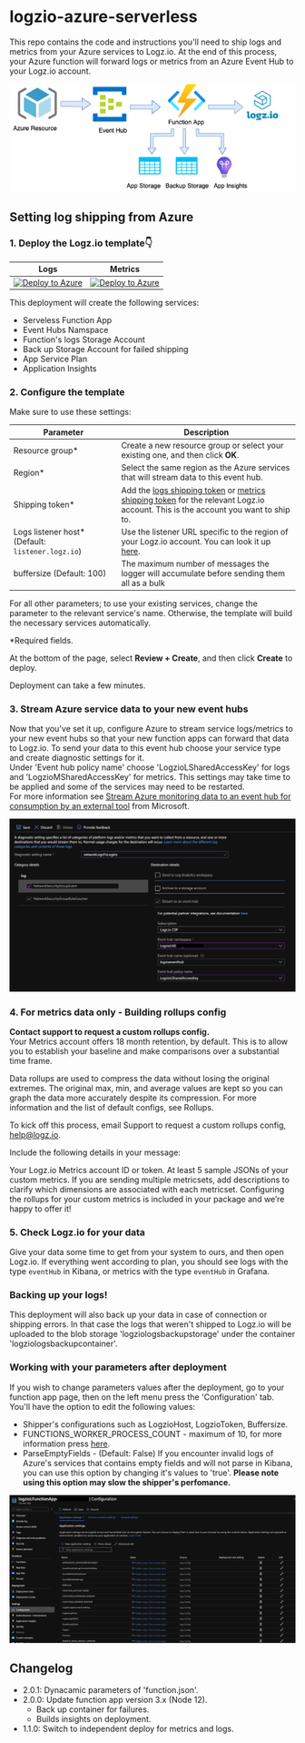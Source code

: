 
# logzio-azure-serverless
This repo contains the code and instructions you'll need to ship logs and metrics from your Azure services to Logz.io.
At the end of this process, your Azure function will forward logs or metrics from an Azure Event Hub to your Logz.io account.

![Integration-architecture](img/logzio-evethub-Diagram.png)

## Setting log shipping from Azure

### 1. Deploy the Logz.io template👇 


| Logs | Metrics |
|---|---|
| [![Deploy to Azure](https://azuredeploy.net/deploybutton.png)](https://portal.azure.com/#create/Microsoft.Template/uri/https%3A%2F%2Fraw.githubusercontent.com%2Flogzio%2Flogzio-azure-serverless%2Fsupport-inner-event%2Fdeployments%2Fazuredeploylogs.json) | [![Deploy to Azure](https://azuredeploy.net/deploybutton.png)](https://portal.azure.com/#create/Microsoft.Template/uri/https%3A%2F%2Fraw.githubusercontent.com%2Flogzio%2Flogzio-azure-serverless%2Fsupport-inner-event%2Fdeployments%2Fazuredeploymetrics.json) |

This deployment will create the following services:
* Serveless Function App
* Event Hubs Namspace
* Function's logs Storage Account
* Back up Storage Account for failed shipping
* App Service Plan
* Application Insights


### 2. Configure the template

Make sure to use these settings:

| Parameter | Description |
|---|---|
| Resource group* | Create a new resource group or select your existing one, and then click **OK**. |
| Region* | Select the same region as the Azure services that will stream data to this event hub. |
| Shipping token* | Add the [logs shipping token](https://app.logz.io/#/dashboard/settings/general) or [metrics shipping token](https://docs.logz.io/user-guide/accounts/finding-your-metrics-account-token/) for the relevant Logz.io account. This is the account you want to ship to.  |
| Logs listener host* (Default: `listener.logz.io`)| Use the listener URL specific to the region of your Logz.io account. You can look it up [here](https://docs.logz.io/user-guide/accounts/account-region.html). |
| buffersize (Default: 100) | The maximum number of messages the logger will accumulate before sending them all as a bulk  |

For all other parameters; to use your existing services, change the parameter to the relevant service's name. Otherwise, the template will build the necessary services automatically.

*Required fields.  

At the bottom of the page, select **Review + Create**, and then click **Create** to deploy.

Deployment can take a few minutes.

### 3. Stream Azure service data to your new event hubs

Now that you've set it up, configure Azure to stream service logs/metrics to your new event hubs so that your new function apps can forward that data to Logz.io.
To send your data to this event hub choose your service type and create diagnostic settings for it.  
Under 'Event hub policy name' choose 'LogzioLSharedAccessKey' for logs and 'LogzioMSharedAccessKey' for metrics.
This settings may take time to be applied and some of the services may need to be restarted.  
For more information see [Stream Azure monitoring data to an event hub for consumption by an external tool](https://docs.microsoft.com/en-us/azure/monitoring-and-diagnostics/monitor-stream-monitoring-data-event-hubs) from Microsoft.

![Diagnostic-settings](img/diagnostic-settings.png)

### 4. For metrics data only - Building rollups config

**Contact support to request a custom rollups config.**  
Your Metrics account offers 18 month retention, by default. This is to allow you to establish your baseline and make comparisons over a substantial time frame.

Data rollups are used to compress the data without losing the original extremes. The original max, min, and average values are kept so you can graph the data more accurately despite its compression. For more information and the list of default configs, see Rollups.

To kick off this process, email Support to request a custom rollups config,
help@logz.io.

Include the following details in your message:

Your Logz.io Metrics account ID or token.
At least 5 sample JSONs of your custom metrics.
If you are sending multiple metricsets, add descriptions to clarify which dimensions are associated with each metricset.
Configuring the rollups for your custom metrics is included in your package and we’re happy to offer it!

### 5. Check Logz.io for your data

Give your data some time to get from your system to ours, and then open Logz.io.
If everything went according to plan, you should see logs with the type `eventHub` in Kibana, or metrics with the type `eventHub` in Grafana.

### Backing up your logs!

This deployment will also back up your data in case of connection or shipping errors. In that case the logs that weren't shipped to Logz.io will be uploaded to the blob storage 'logziologsbackupstorage' under the container 'logziologsbackupcontainer'.

### Working with your parameters after deployment

If you wish to change parameters values after the deployment, go to your function app page, then on the left menu press the 'Configuration' tab.
You'll have the option to edit the following values:
* Shipper's configurations such as LogzioHost, LogzioToken, Buffersize.
* FUNCTIONS_WORKER_PROCESS_COUNT - maximum of 10, for more information press [here](https://docs.microsoft.com/en-us/azure/azure-functions/functions-app-settings#functions_worker_process_count).
* ParseEmptyFields - (Default: False) If you encounter invalid logs of Azure's services that contains empty fields and will not parse in Kibana, you can use this option by changing it's values to 'true'. **Please note using this option may slow the shipper's perfomance.**

![Function's configuration](img/configuration-settings.png)

</div>

## Changelog
- 2.0.1: Dynacamic parameters of 'function.json'.
- 2.0.0: Update function app version 3.x (Node 12).
    * Back up container for failures.
    * Builds insights on deployment.
- 1.1.0: Switch to independent deploy for metrics and logs.
